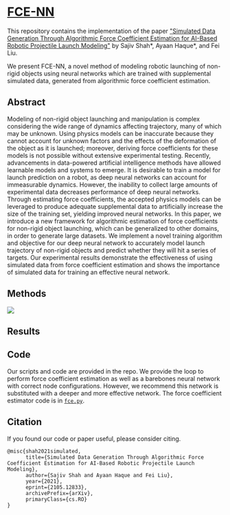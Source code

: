 # [FCE-NN](https://ayaanzhaque.github.io/FCE-NN/)

This repository contains the implementation of the paper ["Simulated Data Generation Through Algorithmic Force Coefficient Estimation for AI-Based Robotic Projectile Launch Modeling"](https://arxiv.org/abs/2105.12833) by Sajiv Shah*, Ayaan Haque*, and Fei Liu.

We present FCE-NN, a novel method of modeling robotic launching of non-rigid objects using neural networks which are trained with supplemental simulated data, generated from algorithmic force coefficient estimation.

## Abstract

Modeling of non-rigid object launching and manipulation is complex considering the wide range of dynamics affecting trajectory, many of which may be unknown. Using physics models can be inaccurate because they cannot account for unknown factors and the effects of the deformation of the object as it is launched; moreover, deriving force coefficients for these models is not possible without extensive experimental testing. Recently, advancements in data-powered artificial intelligence methods have allowed learnable models and systems to emerge. It is desirable to train a model for launch prediction on a robot, as deep neural networks can account for immeasurable dynamics. However, the inability to collect large amounts of experimental data decreases performance of deep neural networks. Through estimating force coefficients, the accepted physics models can be leveraged to produce adequate supplemental data to artificially increase the size of the training set, yielding improved neural networks. In this paper, we introduce a new framework for algorithmic estimation of force coefficients for non-rigid object launching, which can be generalized to other domains, in order to generate large datasets. We implement a novel training algorithm and objective for our deep neural network to accurately model launch trajectory of non-rigid objects and predict whether they will hit a series of targets. Our experimental results demonstrate the effectiveness of using simulated data from force coefficient estimation and shows the importance of simulated data for training an effective neural network.

## Methods

![](https://github.com/ayaanzhaque/FCE-NN/blob/main/images/model_fig.png?raw=true)

## Results

## Code

Our scripts and code are provided in the repo. We provide the loop to perform force coefficient estimation as well as a barebones neural network with correct node configurations. However, we recommend this network is substituted with a deeper and more effective network. The force coefficient estimator code is in [```fce.py```](https://github.com/ayaanzhaque/FCE-NN/blob/main/fce.py).

## Citation

If you found our code or paper useful, please consider citing.

```
@misc{shah2021simulated,
      title={Simulated Data Generation Through Algorithmic Force Coefficient Estimation for AI-Based Robotic Projectile Launch Modeling}, 
      author={Sajiv Shah and Ayaan Haque and Fei Liu},
      year={2021},
      eprint={2105.12833},
      archivePrefix={arXiv},
      primaryClass={cs.RO}
}
```
